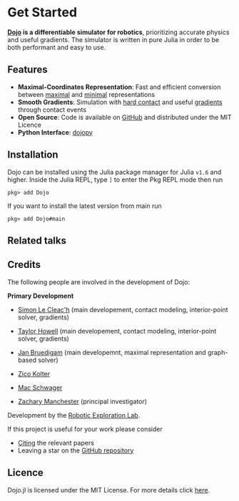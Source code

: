 # Get Started 

__[Dojo](https://github.com/dojo-sim/Dojo.jl) is a differentiable simulator for robotics__, prioritizing accurate physics and useful gradients. The simulator is written in pure Julia in order to be both performant and easy to use.

## Features
* __Maximal-Coordinates Representation__: Fast and efficient conversion between [maximal](maximal_representation.md) and [minimal](minimal_representation.md) representations
* __Smooth Gradients__: Simulation with [hard contact](impact.md) and useful [gradients](gradients.md) through contact events
* __Open Source__: Code is available on [GitHub](https://github.com/dojo-sim/Dojo.jl) and distributed under the MIT Licence
* __Python Interface__: [dojopy](https://github.com/dojo-sim/dojopy)

## Installation
Dojo can be installed using the Julia package manager for Julia `v1.6` and higher. Inside the Julia REPL, type `]` to enter the Pkg REPL mode then run

`pkg> add Dojo`

If you want to install the latest version from main run

`pkg> add Dojo#main`

## Related talks


## Credits

The following people are involved in the development of Dojo:

__Primary Development__
* [Simon Le Cleac'h](https://simon-lc.github.io/) (main developement, contact modeling, interior-point solver, gradients)
* [Taylor Howell](https://thowell.github.io/) (main developement, contact modeling, interior-point solver, gradients)
* [Jan Bruedigam](https://github.com/janbruedigam) (main developemnt, maximal representation and graph-based solver)


* [Zico Kolter](https://zicokolter.com/)
* [Mac Schwager](https://web.stanford.edu/~schwager/)
* [Zachary Manchester](https://www.ri.cmu.edu/ri-faculty/zachary-manchester/) (principal investigator)

Development by the [Robotic Exploration Lab](https://roboticexplorationlab.org/).
 
If this project is useful for your work please consider
* [Citing](citing.md) the relevant papers
* Leaving a star on the [GitHub repository](https://github.com/dojo-sim/Dojo.jl)

## Licence
Dojo.jl is licensed under the MIT License. For more details click [here](https://github.com/dojo-sim/Dojo.jl/blob/main/LICENSE.md).
